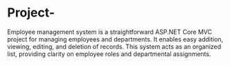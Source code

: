 # Project-
Employee management system is a straightforward ASP.NET Core MVC project for managing employees and departments. It enables easy addition, viewing, editing, and deletion of records. This system acts as an organized list, providing clarity on employee roles and departmental assignments. 
